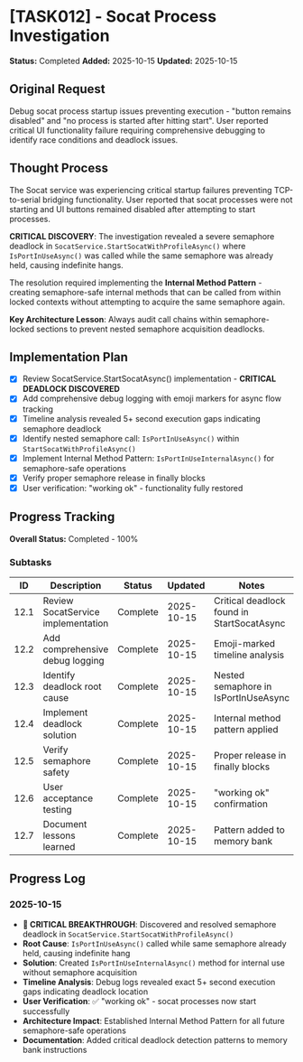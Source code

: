 # [TASK012] - Socat Process Investigation

**Status:** Completed
**Added:** 2025-10-15
**Updated:** 2025-10-15

## Original Request
Debug socat process startup issues preventing execution - "button remains disabled" and "no process is started after hitting start". User reported critical UI functionality failure requiring comprehensive debugging to identify race conditions and deadlock issues.

## Thought Process
The Socat service was experiencing critical startup failures preventing TCP-to-serial bridging functionality. User reported that socat processes were not starting and UI buttons remained disabled after attempting to start processes.

**CRITICAL DISCOVERY**: The investigation revealed a severe semaphore deadlock in `SocatService.StartSocatWithProfileAsync()` where `IsPortInUseAsync()` was called while the same semaphore was already held, causing indefinite hangs.

The resolution required implementing the **Internal Method Pattern** - creating semaphore-safe internal methods that can be called from within locked contexts without attempting to acquire the same semaphore again.

**Key Architecture Lesson**: Always audit call chains within semaphore-locked sections to prevent nested semaphore acquisition deadlocks.

## Implementation Plan

- [x] Review SocatService.StartSocatAsync() implementation - **CRITICAL DEADLOCK DISCOVERED**
- [x] Add comprehensive debug logging with emoji markers for async flow tracking
- [x] Timeline analysis revealed 5+ second execution gaps indicating semaphore deadlock
- [x] Identify nested semaphore call: `IsPortInUseAsync()` within `StartSocatWithProfileAsync()`
- [x] Implement Internal Method Pattern: `IsPortInUseInternalAsync()` for semaphore-safe operations
- [x] Verify proper semaphore release in finally blocks
- [x] User verification: "working ok" - functionality fully restored

## Progress Tracking

**Overall Status:** Completed - 100%

### Subtasks

| ID | Description | Status | Updated | Notes |
|----|-------------|--------|---------|-------|
| 12.1 | Review SocatService implementation | Complete | 2025-10-15 | Critical deadlock found in StartSocatAsync |
| 12.2 | Add comprehensive debug logging | Complete | 2025-10-15 | Emoji-marked timeline analysis |
| 12.3 | Identify deadlock root cause | Complete | 2025-10-15 | Nested semaphore in IsPortInUseAsync |
| 12.4 | Implement deadlock solution | Complete | 2025-10-15 | Internal method pattern applied |
| 12.5 | Verify semaphore safety | Complete | 2025-10-15 | Proper release in finally blocks |
| 12.6 | User acceptance testing | Complete | 2025-10-15 | "working ok" confirmation |
| 12.7 | Document lessons learned | Complete | 2025-10-15 | Pattern added to memory bank |

## Progress Log

### 2025-10-15

- **🎉 CRITICAL BREAKTHROUGH**: Discovered and resolved semaphore deadlock in `SocatService.StartSocatWithProfileAsync()`
- **Root Cause**: `IsPortInUseAsync()` called while same semaphore already held, causing indefinite hang
- **Solution**: Created `IsPortInUseInternalAsync()` method for internal use without semaphore acquisition
- **Timeline Analysis**: Debug logs revealed exact 5+ second execution gaps indicating deadlock location
- **User Verification**: ✅ "working ok" - socat processes now start successfully
- **Architecture Impact**: Established Internal Method Pattern for all future semaphore-safe operations
- **Documentation**: Added critical deadlock detection patterns to memory bank instructions
